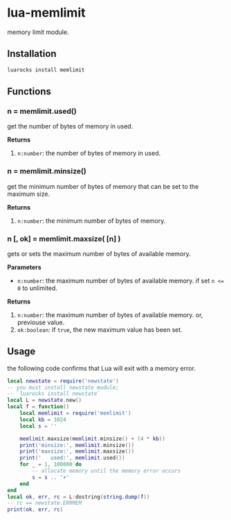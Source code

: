 lua-memlimit
====

memory limit module.


## Installation

```sh
luarocks install memlimit
```


## Functions

### n = memlimit.used()

get the number of bytes of memory in used.

**Returns**

1. `n:number`: the number of bytes of memory in used.


### n = memlimit.minsize()

get the minimum number of bytes of memory that can be set to the maximum size.

**Returns**

1. `n:number`: the minimum number of bytes of memory.


### n [, ok] = memlimit.maxsize( [n] )

gets or sets the maximum number of bytes of available memory.

**Parameters**

- `n:number`: the maximum number of bytes of available memory. if set `n <= 0` to unlimited.

**Returns**

1. `n:number`: the maximum number of bytes of available memory. or, previouse value. 
2. `ok:boolean`: if `true`, the new maximum value has been set.


## Usage

the following code confirms that Lua will exit with a memory error.

```lua
local newstate = require('newstate')
-- you must install newstate module;
-- `luarocks install newstate`
local L = newstate.new()
local f = function()
    local memlimit = require('memlimit')
    local kb = 1024
    local s = ''

    memlimit.maxsize(memlimit.minsize() + (4 * kb))
    print('minsize:', memlimit.minsize())
    print('maxsize:', memlimit.maxsize())
    print('   used:', memlimit.used())
    for _ = 1, 100000 do
        -- allocate memory until the memory error occurs
        s = s .. '+'
    end
end
local ok, err, rc = L:dostring(string.dump(f))
-- rc == newstate.ERRMEM
print(ok, err, rc)
```
